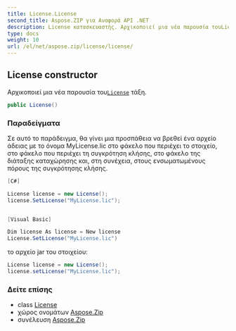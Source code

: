 ```yaml
---
title: License.License
second_title: Aspose.ZIP για Αναφορά API .NET
description: License κατασκευαστής. Αρχικοποιεί μια νέα παρουσία τουLicense τάξη.
type: docs
weight: 10
url: /el/net/aspose.zip/license/license/
---
```

## License constructor

Αρχικοποιεί μια νέα παρουσία του[`License`](../) τάξη.

```csharp
public License()
```

### Παραδείγματα

Σε αυτό το παράδειγμα, θα γίνει μια προσπάθεια να βρεθεί ένα αρχείο άδειας με το όνομα MyLicense.lic στο φάκελο που περιέχει  το στοιχείο, στο φάκελο που περιέχει τη συγκρότηση κλήσης, στο φάκελο της διάταξης καταχώρησης και, στη συνέχεια, στους ενσωματωμένους πόρους της συγκρότησης κλήσης.

```csharp
[C#]

License license = new License();
license.SetLicense("MyLicense.lic");


[Visual Basic]

Dim license As license = New license
License.SetLicense("MyLicense.lic")
```

το αρχείο jar του στοιχείου:

```csharp
License license = new License();
license.setLicense("MyLicense.lic");
```

### Δείτε επίσης

* class [License](../)
* χώρος ονομάτων [Aspose.Zip](../../license/)
* συνέλευση [Aspose.Zip](../../../)



